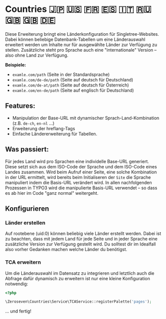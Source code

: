 # Countries :jp: :us: :fr: :es: :it: :ru: :gb: :uk: :de:

Diese Erweiterung bringt eine Länderkonfiguration für Singletree-Websites.
Dabei können beliebige Datenbank-Tabellen um eine Länderauswahl erweitert werden um Inhalte nur für ausgewählte Länder zur Verfügung zu stellen.
Zusätzliche steht pro Sprache auch eine "internationale" Version – also ohne Land zur Verfügung.

**Beispiele:**

* `examle.com/path` (Seite in der Standardsprache)
* `examle.com/de-de/path` (Seite auf deutsch für Deutschland)
* `examle.com/de-at/path` (Seite auf deutsch für Österreich)
* `examle.com/en-de/path` (Seite auf englisch für Deutschland)

## Features:

* Manipulation der Base-URL mit dynamischer Sprach-Land-Kombination (z.B. `de-ch`, `en-nl` …)
* Erweiterung der hreflang-Tags
* Einfache Ländererweiterung für Tabellen.

## Was passiert:

Für jedes Land wird pro Sprachen eine individelle Base-URL generiert. Diese setzt sich aus dem ISO-Code der Sprache und dem ISO-Code eines Landes zusammen.
Wird beim Aufruf einer Seite, eine solche Kombination in der URL ermittelt, wird bereits beim Initialiseren der `Site` die Sprache manipuliert indem die Basis-URL verändert wird.
In allen nachfolgenden Prozessen in TYPO3 wird die manipulierte Basis-URL verwendet – so dass es ab hier im Code "ganz normal" weitergeht.

## Konfigurieren

### Länder erstellen

Auf rootebene (uid:0) können beliebig viele Länder erstellt werden.
Dabei ist zu beachten, dass mit jedem Land für jede Seite und in jeder Sprache eine zusätzliche Version zur Verfügung gestellt wird.
Du solltest dir im Idealfall also vorher Gedanken machen welche Länder du benötigst.

### TCA erweitern

Um die Länderauswahl im Datensatz zu integrieren und letztlich auch die Abfrage dafür dynamisch zu erweitern ist nur eine kleine Konfiguration notwendig:

```php
<?php

\Zeroseven\Countries\Service\TCAService::registerPalette('pages');
```

… und fertig!

